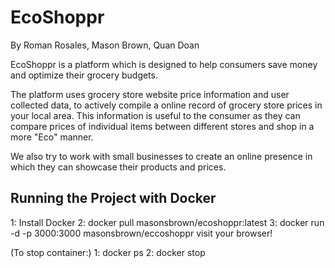 # EcoShoppr

By Roman Rosales, Mason Brown, Quan Doan

EcoShoppr is a platform which is designed to help consumers save money and optimize their grocery budgets.

The platform uses grocery store website price information and user collected data, to actively compile a online record of grocery store prices in your local area. This information is useful to the consumer as they can compare prices of individual items between different stores and shop in a more "Eco" manner. 

We also try to work with small businesses to create an online presence in which they can showcase their products and prices. 


## Running the Project with Docker
1: Install Docker
2: docker pull masonsbrown/ecoshoppr:latest
3: docker run -d -p 3000:3000 masonsbrown/eccoshoppr
visit your browser!

(To stop container:)
1: docker ps
2: docker stop <container-id>
